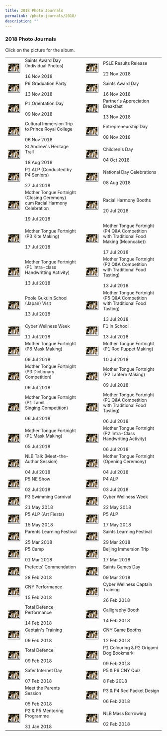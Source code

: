 ```yaml
---
title: 2018 Photo Journals
permalink: /photo-journals/2018/
description: ""
---
```

### 2018 Photo Journals

Click on the picture for the album.

|  	|  	|  	|  	|  	|
|---	|---	|---	|---	|---	|
| <a href="web"><img style="width:99%" src="/images/pj2.png"></a> 	| Saints Award Day (Individual Photos)<br><br>16 Nov 2018 	|  	| <a href="web"><img style="width:99%" src="/images/pj2.png"></a> 	| PSLE Results Release<br><br>22 Nov 2018 	|
| <a href="web"><img style="width:99%" src="/images/pj2.png"></a> 	| P6 Graduation Party<br><br>13 Nov 2018 	|  	| <a href="web"><img style="width:99%" src="/images/pj2.png"></a> 	| Saints Award Day<br><br>16 Nov 2018 	|
| <a href="web"><img style="width:99%" src="/images/pj2.png"></a> 	| P1 Orientation Day<br><br>09 Nov 2018 	|  	| <a href="web"><img style="width:99%" src="/images/pj2.png"></a> 	| Partner's Appreciation Breakfast<br><br>13 Nov 2018 	|
| <a href="web"><img style="width:99%" src="/images/pj2.png"></a> 	| Cultural Immersion Trip to Prince Royal College<br><br>06 Nov 2018 	|  	| <a href="web"><img style="width:99%" src="/images/pj2.png"></a> 	| Entrepreneurship Day<br><br>08 Nov 2018 	|
| <a href="web"><img style="width:99%" src="/images/pj2.png"></a> 	| St Andrew's Heritage Trail<br><br>18 Aug 2018 	|  	| <a href="web"><img style="width:99%" src="/images/pj2.png"></a> 	| Children's Day<br><br>04 Oct 2018 	|
| <a href="web"><img style="width:99%" src="/images/pj2.png"></a> 	| P1 ALP (Conducted by P4 Seniors)<br><br>27 Jul 2018 	|  	| <a href="web"><img style="width:99%" src="/images/pj2.png"></a> 	| National Day Celebrations<br><br>08 Aug 2018 	|
| <a href="web"><img style="width:99%" src="/images/pj2.png"></a> 	| Mother Tongue Fortnight (Closing Ceremony)<br>cum Racial Harmony Celebration<br><br>19 Jul 2018 	|  	| <a href="web"><img style="width:99%" src="/images/pj2.png"></a> 	| Racial Harmony Booths<br><br>20 Jul 2018 	|
| <a href="web"><img style="width:99%" src="/images/pj2.png"></a> 	| Mother Tongue Fortnight (P3 Kite Making)<br><br>17 Jul 2018 	|  	| <a href="web"><img style="width:99%" src="/images/pj2.png"></a> 	| Mother Tongue Fortnight (P4 Q&A Competition<br>with Traditional Food Making (Mooncake))<br><br>17 Jul 2018 	|
| <a href="web"><img style="width:99%" src="/images/pj2.png"></a> 	| Mother Tongue Fortnight (P1 Intra-class<br>Handwritting Activity)<br><br>13 Jul 2018 	|  	| <a href="web"><img style="width:99%" src="/images/pj2.png"></a> 	| Mother Tongue Fortnight (P2 Q&A Competition<br>with Traditional Food Tasting)<br><br>13 Jul 2018 	|
| <a href="web"><img style="width:99%" src="/images/pj2.png"></a> 	| Poole Gukuin School (Japan) Visit<br><br>13 Jul 2018 	|  	| <a href="web"><img style="width:99%" src="/images/pj2.png"></a> 	| Mother Tongue Fortnight (P5 Q&A Competition<br>with Traditional Food Tasting)<br><br>13 Jul 2018 	|
| <a href="web"><img style="width:99%" src="/images/pj2.png"></a> 	| Cyber Wellness Week<br><br>11 Jul 2018 	|  	| <a href="web"><img style="width:99%" src="/images/pj2.png"></a> 	| F1 in School<br><br>13 Jul 2018 	|
| <a href="web"><img style="width:99%" src="/images/pj2.png"></a> 	| Mother Tongue Fortnight (P6 Mask Making)<br><br>09 Jul 2018 	|  	| <a href="web"><img style="width:99%" src="/images/pj2.png"></a> 	| Mother Tongue Fortnight (P1 Rod Puppet Making)<br><br>10 Jul 2018 	|
| <a href="web"><img style="width:99%" src="/images/pj2.png"></a> 	| Mother Tongue Fortnight (P3 Dictionary<br>Competition)<br><br>06 Jul 2018 	|  	| <a href="web"><img style="width:99%" src="/images/pj2.png"></a> 	| Mother Tongue Fortnight (P2 Lantern Making)<br><br>09 Jul 2018 	|
| <a href="web"><img style="width:99%" src="/images/pj2.png"></a> 	| Mother Tongue Fortnight (P1 Tamil<br>Singing Competition)<br><br>06 Jul 2018 	|  	| <a href="web"><img style="width:99%" src="/images/pj2.png"></a> 	| Mother Tongue Fortnight (P1 Q&A Competition<br>with Traditional Food Tasting)<br><br>06 Jul 2018 	|
| <a href="web"><img style="width:99%" src="/images/pj2.png"></a> 	| Mother Tongue Fortnight (P1 Mask Making)<br><br>05 Jul 2018 	|  	| <a href="web"><img style="width:99%" src="/images/pj2.png"></a> 	| Mother Tongue Fortnight (P2 Intra-Class<br>Handwriting Activity)<br><br>06 Jul 2018 	|
| <a href="web"><img style="width:99%" src="/images/pj2.png"></a> 	| NLB Talk (Meet-the-Author Session)<br><br>04 Jul 2018 	|  	| <a href="web"><img style="width:99%" src="/images/pj2.png"></a> 	| Mother Tongue Fortnight (Opening Ceremony)<br><br>04 Jul 2018 	|
| <a href="web"><img style="width:99%" src="/images/pj2.png"></a> 	| P5 NE Show<br><br>02 Jul 2018 	|  	| <a href="web"><img style="width:99%" src="/images/pj2.png"></a> 	| P4 ALP<br><br>03 Jul 2018 	|
| <a href="web"><img style="width:99%" src="/images/pj2.png"></a> 	| P3 Swimming Carnival<br><br>21 May 2018 	|  	| <a href="web"><img style="width:99%" src="/images/pj2.png"></a> 	| Cyber Wellness Week<br><br>22 May 2018 	|
| <a href="web"><img style="width:99%" src="/images/pj2.png"></a> 	| P5 ALP (Art Fiesta)<br><br>15 May 2018 	|  	| <a href="web"><img style="width:99%" src="/images/pj2.png"></a> 	| P5 ALP<br><br>17 May 2018 	|
| <a href="web"><img style="width:99%" src="/images/pj2.png"></a> 	| Parents Learning Festival<br><br>25 Mar 2018 	|  	| <a href="web"><img style="width:99%" src="/images/pj2.png"></a> 	| Saints Learning Festival<br><br>29 Mar 2018<br> 	|
| <a href="web"><img style="width:99%" src="/images/pj2.png"></a> 	| P5 Camp<br><br>01 Mar 2018  	|  	| <a href="web"><img style="width:99%" src="/images/pj2.png"></a> 	| Beijing Immersion Trip<br><br>17 Mar 2018 	|
| <a href="web"><img style="width:99%" src="/images/pj2.png"></a> 	| Prefects' Commendation<br><br>28 Feb 2018 	|  	| <a href="web"><img style="width:99%" src="/images/pj2.png"></a> 	| Saints Games Day<br><br>09 Mar 2018 	|
| <a href="web"><img style="width:99%" src="/images/pj2.png"></a> 	| CNY Performance<br><br>15 Feb 2018<br> 	|  	| <a href="web"><img style="width:99%" src="/images/pj2.png"></a> 	| Cyber Wellness Captain Training<br><br>26 Feb 2018<br> 	|
| <a href="web"><img style="width:99%" src="/images/pj2.png"></a> 	| Total Defence Performance<br><br>14 Feb 2018 	|  	| <a href="web"><img style="width:99%" src="/images/pj2.png"></a> 	| Calligraphy Booth<br><br>14 Feb 2018 	|
| <a href="web"><img style="width:99%" src="/images/pj2.png"></a> 	| Captain's Training<br><br>09 Feb 2018 	|  	| <a href="web"><img style="width:99%" src="/images/pj2.png"></a> 	| CNY Game Booths<br><br>12 Feb 2018 	|
| <a href="web"><img style="width:99%" src="/images/pj2.png"></a> 	| Total Defence<br><br>09 Feb 2018<br> 	|  	| <a href="web"><img style="width:99%" src="/images/pj2.png"></a> 	| P1 Colouring & P2 Origami Dog Bookmark<br><br>09 Feb 2018 	|
| <a href="web"><img style="width:99%" src="/images/pj2.png"></a> 	| Safer Internet Day<br><br>07 Feb 2018 	|  	| <a href="web"><img style="width:99%" src="/images/pj2.png"></a> 	| P5 & P6 CNY Quiz<br><br>8 Feb 2018 	|
| <a href="web"><img style="width:99%" src="/images/pj2.png"></a> 	| Meet the Parents Session<br><br>05 Feb 2018 	|  	| <a href="web"><img style="width:99%" src="/images/pj2.png"></a>	| P3 & P4 Red Packet Design<br><br>06 Feb 2018 	|
| <a href="web"><img style="width:99%" src="/images/pj2.png"></a> 	| P2 & P5 Mentoring Programme<br><br>31 Jan 2018<br> 	|  	| <a href="web"><img style="width:99%" src="/images/pj2.png"></a> 	| NLB Mass Borrowing<br><br>02 Feb 2018 	|